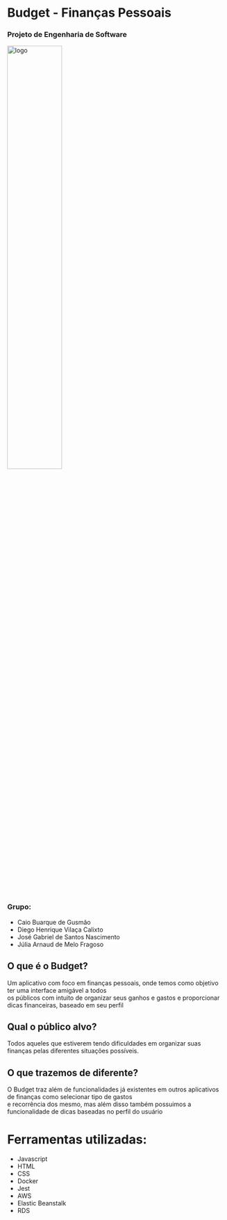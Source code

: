 # **Budget - Finanças Pessoais**

### Projeto de Engenharia de Software

<img src="https://user-images.githubusercontent.com/112400309/234378820-107fe86a-73f5-489f-ad25-aaedff99fe64.png" alt="logo" width="50%">



### Grupo: 
* Caio Buarque de Gusmão 
* Diego Henrique Vilaça Calixto
* José Gabriel de Santos Nascimento
* Júlia Arnaud de Melo Fragoso


## O que é o Budget?
Um aplicativo com foco em finanças pessoais, onde temos como objetivo ter uma interface amigável a todos<br> os públicos com intuito de organizar seus ganhos e gastos e proporcionar dicas financeiras, baseado em seu perfil

## Qual o público alvo? 
Todos aqueles que estiverem tendo dificuldades em organizar suas finanças pelas diferentes situações possíveis.

## O que trazemos de diferente?
O Budget traz além de funcionalidades já existentes em outros aplicativos de finanças como selecionar tipo de gastos<br> e recorrência dos mesmo, mas além disso também possuimos a funcionalidade de dicas baseadas no perfil do usuário 

# Ferramentas utilizadas:
- Javascript
- HTML
- CSS
- Docker
- Jest
- AWS
- Elastic Beanstalk
- RDS
